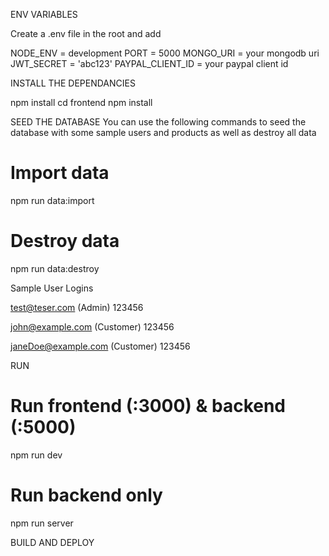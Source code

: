 ENV VARIABLES 

Create a .env file in the root and add 

NODE_ENV = development
PORT = 5000
MONGO_URI = your mongodb uri
JWT_SECRET = 'abc123'
PAYPAL_CLIENT_ID = your paypal client id


INSTALL THE DEPENDANCIES

npm install
cd frontend
npm install

SEED THE DATABASE
You can use the following commands to seed the database with some sample users and products as well as destroy all data

# Import data
npm run data:import

# Destroy data
npm run data:destroy

Sample User Logins

test@teser.com (Admin)
123456

john@example.com (Customer)
123456

janeDoe@example.com (Customer)
123456



RUN 

# Run frontend (:3000) & backend (:5000)
npm run dev

# Run backend only
npm run server


BUILD AND DEPLOY

